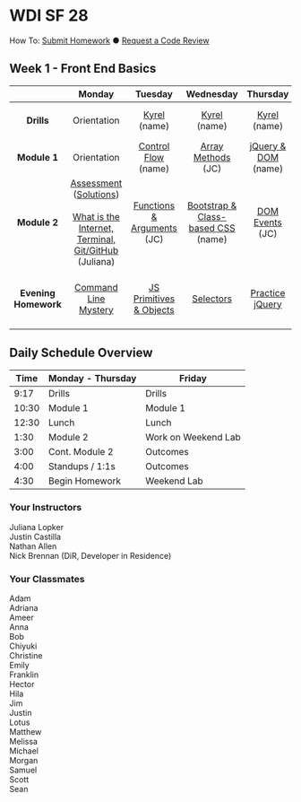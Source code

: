 # WDI SF 28


How To: <a href="https://github.com/SF-WDI-LABS/shared_modules/blob/master/how-to/submit-homework.md" target="blank">Submit Homework</a> ● <a href="https://github.com/SF-WDI-LABS/shared_modules/blob/master/how-to/request-a-code-review.md" target="blank">Request a Code Review</a>

<!-- Week template -->
<!-- ## Week 1 - Front End Basics

|  | Monday | Tuesday | Wednesday | Thursday | Friday |
| :----------: | :----------: | :----------: | :----------: | :----------: | :----------: |
| **Drills** | [title](#) (name) | [title](#) (name) | [title](#) (name) | [title](#) (name) | [title](#) (name) |
| **Module 1** | [title](#) (name) | [title](#) (name) | [title](#) (name) | [title](#) (name) | [title](#) (name) |
| **Module 2** | [title](#) (name) | [title](#) (name) | [title](#) (name) | [title](#) (name) | Outcomes <br><br> [title](#) (name) |
| **Evening Homework** | [title](#) | [title](#) | [title](#) | [title](#) | [title](#) | -->

## Week 1 - Front End Basics

|  | Monday | Tuesday | Wednesday | Thursday | Friday |
| :----------: | :----------: | :----------: | :----------: | :----------: | :----------: |
| **Drills** | Orientation | [Kyrel](#) (name) | [Kyrel](#) (name) | [Kyrel](#) (name) | [Extend Kyrel](#) (name) |
| **Module 1** | Orientation | [Control Flow](#) (name) | [Array Methods](#) (JC) | [jQuery & DOM](#) (name) | [Review](#) (name) |
| **Module 2** | [Assessment](https://github.com/SF-WDI-LABS/shared_modules/tree/master/assessments/27-28/day-01) ([Solutions](https://github.com/SF-WDI-LABS/shared_modules/blob/master/assessments/27-28/day-01/solutions.md)) <br><br> [What is the Internet, Terminal, Git/GitHub](https://github.com/SF-WDI-LABS/shared_modules/tree/master/01-front-end-basics/how-the-internet-works/27-28) (Juliana) | [Functions & Arguments](#) (JC) | [Bootstrap & Class-based CSS](#) (name) | [DOM Events](#) (JC) |  [Tic-Tac-Toe Weekend Lab](#) <br><br> Outcomes |
| **Evening Homework** | [Command Line Mystery](https://github.com/SF-WDI-LABS/shared_modules/tree/master/homework/27-28/week-01) | [JS Primitives & Objects](#) | [Selectors](#) | [Practice jQuery](#) | [Continue Tic-Tac-Toe Weekend Lab](#) |


## Daily Schedule Overview

Time | Monday - Thursday | Friday |
----- | -------- | -----
9:17  | Drills | Drills
10:30 | Module 1 | Module 1
12:30 | Lunch | Lunch
1:30 | Module 2 | Work on Weekend Lab
3:00 | Cont. Module 2 | Outcomes
4:00 | Standups / 1:1s | Outcomes
4:30 | Begin Homework | Weekend Lab

### Your Instructors
Juliana Lopker <br>
Justin Castilla <br>
Nathan Allen <br>
Nick Brennan (DiR, Developer in Residence)

### Your Classmates
Adam <br>
Adriana <br>
Ameer <br>
Anna <br>
Bob <br>
Chiyuki <br>
Christine <br>
Emily <br>
Franklin <br>
Hector <br>
Hila <br>
Jim <br>
Justin <br>
Lotus <br>
Matthew <br>
Melissa <br>
Michael <br>
Morgan <br>
Samuel <br>
Scott <br>
Sean <br>
